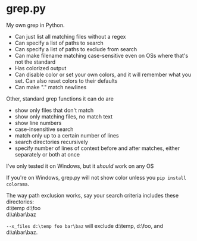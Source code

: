 # grep.py
My own grep in Python.

- Can just list all matching files without a regex
- Can specify a list of paths to search
- Can specify a list of paths to exclude from search
- Can make filename matching case-sensitive even on OSs where that's not the standard
- Has colorized output
- Can disable color or set your own colors, and it will remember what you set. Can also reset colors to their defaults
- Can make "." match newlines

Other, standard grep functions it can do are
- show only files that don't match
- show only matching files, no match text
- show line numbers
- case-insensitive search
- match only up to a certain number of lines
- search directories recursively
- specify number of lines of context before and after matches, either separately or both at once

I've only tested it on Windows, but it *should* work on any OS

If you're on Windows, grep.py will not show color unless you `pip install colorama`.

The way path exclusion works, say your search criteria includes these directories:  
d:\temp 
d:\foo  
d:\a\bar\baz  

`--x_files d:\temp foo bar\baz` will exclude d:\temp, d:\foo, and d:\a\bar\baz.











